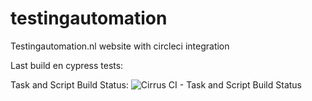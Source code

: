 # testingautomation
Testingautomation.nl website with circleci integration

Last build en cypress tests:
[![<testingprofessional>](https://circleci.com/gh/testingprofessional/testingautomation.svg?style=svg)](https://circleci.com/gh/testingprofessional/testingautomation)

Task and Script Build Status:
![Cirrus CI - Task and Script Build Status](https://img.shields.io/cirrus/github/testingprofessional/testingautomation)
